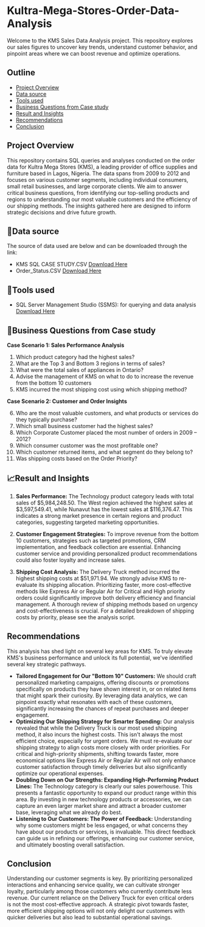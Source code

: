 # Kultra-Mega-Stores-Order-Data-Analysis

Welcome to the KMS Sales Data Analysis project. This repository explores our sales figures to uncover key trends, understand customer behavior, and pinpoint areas where we can boost revenue and optimize operations. 

## Outline
- [Project Overview](#project-overview)
- [Data source](#data-source)
- [Tools used](#tools-used)
- [Business Questions from Case study](#business-questions-from-case-study)
- [Result and Insights](#result-and-insights)
- [Recommendations](#Recommendations)
- [Conclusion](#conclusion)


## Project Overview
This repository contains SQL queries and analyses conducted on the order data for Kultra Mega Stores (KMS), a leading provider of office supplies and furniture based in Lagos, Nigeria. The data spans from 2009 to 2012 and focuses on various customer segments, including individual consumers, small retail businesses, and large corporate clients. We aim to answer critical business questions, from identifying our top-selling products and regions to understanding our most valuable customers and the efficiency of our shipping methods. The insights gathered here are designed to inform strategic decisions and drive future growth.

## 📁Data source
The source of data used are below and can be downloaded through the link:
- KMS SQL CASE STUDY.CSV [Download Here](https://canvas.instructure.com/files/302721273/download?download_frd=1)
- Order_Status.CSV [Download Here](https://canvas.instructure.com/files/302963135/download?download_frd=1)

## 🧰Tools used
- SQL Server Management Studio (SSMS): for querying and data analysis [Download Here](https://learn.microsoft.com/en-us/ssms/sql-server-management-studio-ssms) 

## 🧠Business Questions from Case study
   **Case Scenario 1: Sales Performance Analysis** 
   1. Which product category had the highest sales?
   2. What are the Top 3 and Bottom 3 regions in terms of sales?
   3. What were the total sales of appliances in Ontario?
   4. Advise the management of KMS on what to do to increase the revenue from the bottom 10 customers
   5. KMS incurred the most shipping cost using which shipping method?
     
   **Case Scenario 2: Customer and Order Insights**
   
   6. Who are the most valuable customers, and what products or services do they typically purchase?
   7. Which small business customer had the highest sales?
   8. Which Corporate Customer placed the most number of orders in 2009 – 2012?
   9. Which consumer customer was the most profitable one?
   10. Which customer returned items, and what segment do they belong to?
   11. Was shipping costs based on the Order Priority?

## 📈Result and Insights
   1. **Sales Performance:** The Technology product category leads with total sales of $5,984,248.50. The West region achieved the highest sales at $3,597,549.41, while Nunavut has the lowest sales at $116,376.47. This indicates a strong market presence in certain regions and product categories, suggesting targeted marketing opportunities.
  
   2. **Customer Engagement Strategies:** To improve revenue from the bottom 10 customers, strategies such as targeted promotions, CRM implementation, and feedback collection are essential. Enhancing customer service and providing personalized product recommendations could also foster loyalty and increase sales.
  
   3. **Shipping Cost Analysis:** The Delivery Truck method incurred the highest shipping costs at $51,971.94. We strongly advise KMS to re-evaluate its shipping allocation. Prioritizing faster, more cost-effective methods like Express Air or Regular Air for Critical and High priority orders could significantly improve both delivery efficiency and financial management. A thorough review of shipping methods based on urgency and cost-effectiveness is crucial. For a detailed breakdown of shipping costs by priority, please see the analysis script.


## Recommendations
This analysis has shed light on several key areas for KMS. To truly elevate KMS's business performance and unlock its full potential, we've identified several key strategic pathways.
- **Tailored Engagement for Our "Bottom 10" Customers:** We should craft personalized marketing campaigns, offering discounts or promotions specifically on products they have shown interest in, or on related items that might spark their curiosity. By leveraging data analytics, we can pinpoint exactly what resonates with each of these customers, significantly increasing the chances of repeat purchases and deeper engagement.
- **Optimizing Our Shipping Strategy for Smarter Spending:** Our analysis revealed that while the Delivery Truck is our most used shipping method, it also incurs the highest costs. This isn't always the most efficient choice, especially for urgent orders. We must re-evaluate our shipping strategy to align costs more closely with order priorities. For critical and high-priority shipments, shifting towards faster, more economical options like Express Air or Regular Air will not only enhance customer satisfaction through timely deliveries but also significantly optimize our operational expenses.
- **Doubling Down on Our Strengths: Expanding High-Performing Product Lines:** The Technology category is clearly our sales powerhouse. This presents a fantastic opportunity to expand our product range within this area. By investing in new technology products or accessories, we can capture an even larger market share and attract a broader customer base, leveraging what we already do best.
-  **Listening to Our Customers: The Power of Feedback:** Understanding why some customers might be less engaged, or what concerns they have about our products or services, is invaluable. This direct feedback can guide us in refining our offerings, enhancing our customer service, and ultimately boosting overall satisfaction.

## Conclusion
Understanding our customer segments is key. By prioritizing personalized interactions and enhancing service quality, we can cultivate stronger loyalty, particularly among those customers who currently contribute less revenue. Our current reliance on the Delivery Truck for even critical orders is not the most cost-effective approach. A strategic pivot towards faster, more efficient shipping options will not only delight our customers with quicker deliveries but also lead to substantial operational savings.

